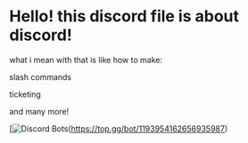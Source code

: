 # Hello! this discord file is about discord! 

what i mean with that is like how to make:

slash commands

ticketing 

and many more!

[![Discord Bots](https://top.gg/api/widget/1193954162656935987.svg)(https://top.gg/bot/1193954162656935987)
